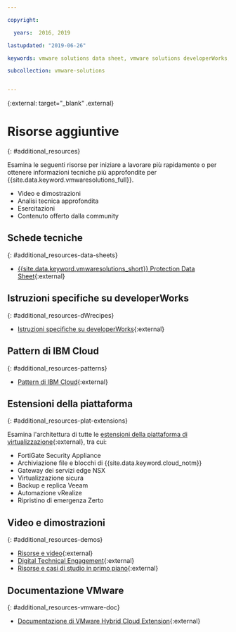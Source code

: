 ```yaml
---

copyright:

  years:  2016, 2019

lastupdated: "2019-06-26"

keywords: vmware solutions data sheet, vmware solutions developerWorks, vmware solutions video

subcollection: vmware-solutions


---
```


{:external: target="_blank" .external}

# Risorse aggiuntive
{: #additional_resources}

Esamina le seguenti risorse per iniziare a lavorare più rapidamente o per ottenere informazioni tecniche più approfondite per {{site.data.keyword.vmwaresolutions_full}}.
* Video e dimostrazioni
* Analisi tecnica approfondita
* Esercitazioni
* Contenuto offerto dalla community

## Schede tecniche
{: #additional_resources-data-sheets}

* [{{site.data.keyword.vmwaresolutions_short}} Protection Data Sheet](https://www.ibm.com/software/reports/compatibility/clarity-reports/report/html/softwareReqsForProduct?deliverableId=236C87407E7411E6BA51E79BE9476040){:external}

## Istruzioni specifiche su developerWorks
{: #additional_resources-dWrecipes}

* [Istruzioni specifiche su developerWorks](https://developer.ibm.com/recipes/tutorials/?s=VMware+Solutions){:external}

## Pattern di IBM Cloud
{: #additional_resources-patterns}

* [Pattern di IBM Cloud](https://ibmcloudpatterns.mybluemix.net/#862581F800007C53/862581F800007DD5/862581D000837B23){:external}

## Estensioni della piattaforma
{: #additional_resources-plat-extensions}

Esamina l'architettura di tutte le [estensioni della piattaforma di virtualizzazione](https://www.ibm.com/cloud/garage/architectures/virtualizationArchitecture/allvirtualizationextensions){:external}, tra cui:
* FortiGate Security Appliance
* Archiviazione file e blocchi di {{site.data.keyword.cloud_notm}}
* Gateway dei servizi edge NSX
* Virtualizzazione sicura
* Backup e replica Veeam
* Automazione vRealize
* Ripristino di emergenza Zerto

## Video e dimostrazioni
{: #additional_resources-demos}

* [Risorse e video](https://www.ibm.com/cloud/garage/architectures/virtualizationArchitecture/resources){:external}
* [Digital Technical Engagement](https://ibm-dte.mybluemix.net/vmware){:external}
* [Risorse e casi di studio in primo piano](https://www.ibm.com/cloud/vmware/resources){:external}

## Documentazione VMware
{: #additional_resources-vmware-doc}

* [Documentazione di VMware Hybrid Cloud Extension](https://cloud.vmware.com/vmware-hcx/resources){:external}
